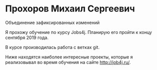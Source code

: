# Прохоров Михаил Сергеевич

Объединение зафиксированных изменений

Я прохожу обучение по курсу Jobs4j. Планирую его пройти к концу сентября 2019 года.

В курсе производилась работа с ветках git.

Ниже находятся наиболее интересные проекты, которые я реализовывал во время обучения на сайте http://job4j.ru/.
